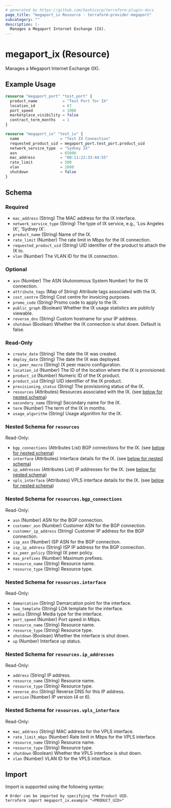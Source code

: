 ```yaml
---
# generated by https://github.com/hashicorp/terraform-plugin-docs
page_title: "megaport_ix Resource - terraform-provider-megaport"
subcategory: ""
description: |-
  Manages a Megaport Internet Exchange (IX).
---
```


# megaport_ix (Resource)

Manages a Megaport Internet Exchange (IX).

## Example Usage

```terraform
resource "megaport_port" "test_port" {
  product_name           = "Test Port for IX"
  location_id            = 67
  port_speed             = 1000
  marketplace_visibility = false
  contract_term_months   = 1
}

resource "megaport_ix" "test_ix" {
  name                  = "Test IX Connection"
  requested_product_uid = megaport_port.test_port.product_uid
  network_service_type  = "Sydney IX"
  asn                   = 65000
  mac_address           = "00:11:22:33:44:55"
  rate_limit            = 500
  vlan                  = 2000
  shutdown              = false
}
```

<!-- schema generated by tfplugindocs -->
## Schema

### Required

- `mac_address` (String) The MAC address for the IX interface.
- `network_service_type` (String) The type of IX service, e.g., 'Los Angeles IX', 'Sydney IX'.
- `product_name` (String) Name of the IX.
- `rate_limit` (Number) The rate limit in Mbps for the IX connection.
- `requested_product_uid` (String) UID identifier of the product to attach the IX to.
- `vlan` (Number) The VLAN ID for the IX connection.

### Optional

- `asn` (Number) The ASN (Autonomous System Number) for the IX connection.
- `attribute_tags` (Map of String) Attribute tags associated with the IX.
- `cost_centre` (String) Cost centre for invoicing purposes.
- `promo_code` (String) Promo code to apply to the IX.
- `public_graph` (Boolean) Whether the IX usage statistics are publicly viewable.
- `reverse_dns` (String) Custom hostname for your IP address.
- `shutdown` (Boolean) Whether the IX connection is shut down. Default is false.

### Read-Only

- `create_date` (String) The date the IX was created.
- `deploy_date` (String) The date the IX was deployed.
- `ix_peer_macro` (String) IX peer macro configuration.
- `location_id` (Number) The ID of the location where the IX is provisioned.
- `product_id` (Number) Numeric ID of the IX product.
- `product_uid` (String) UID identifier of the IX product.
- `provisioning_status` (String) The provisioning status of the IX.
- `resources` (Attributes) Resources associated with the IX. (see [below for nested schema](#nestedatt--resources))
- `secondary_name` (String) Secondary name for the IX.
- `term` (Number) The term of the IX in months.
- `usage_algorithm` (String) Usage algorithm for the IX.

<a id="nestedatt--resources"></a>
### Nested Schema for `resources`

Read-Only:

- `bgp_connections` (Attributes List) BGP connections for the IX. (see [below for nested schema](#nestedatt--resources--bgp_connections))
- `interface` (Attributes) Interface details for the IX. (see [below for nested schema](#nestedatt--resources--interface))
- `ip_addresses` (Attributes List) IP addresses for the IX. (see [below for nested schema](#nestedatt--resources--ip_addresses))
- `vpls_interface` (Attributes) VPLS interface details for the IX. (see [below for nested schema](#nestedatt--resources--vpls_interface))

<a id="nestedatt--resources--bgp_connections"></a>
### Nested Schema for `resources.bgp_connections`

Read-Only:

- `asn` (Number) ASN for the BGP connection.
- `customer_asn` (Number) Customer ASN for the BGP connection.
- `customer_ip_address` (String) Customer IP address for the BGP connection.
- `isp_asn` (Number) ISP ASN for the BGP connection.
- `isp_ip_address` (String) ISP IP address for the BGP connection.
- `ix_peer_policy` (String) IX peer policy.
- `max_prefixes` (Number) Maximum prefixes.
- `resource_name` (String) Resource name.
- `resource_type` (String) Resource type.


<a id="nestedatt--resources--interface"></a>
### Nested Schema for `resources.interface`

Read-Only:

- `demarcation` (String) Demarcation point for the interface.
- `loa_template` (String) LOA template for the interface.
- `media` (String) Media type for the interface.
- `port_speed` (Number) Port speed in Mbps.
- `resource_name` (String) Resource name.
- `resource_type` (String) Resource type.
- `shutdown` (Boolean) Whether the interface is shut down.
- `up` (Number) Interface up status.


<a id="nestedatt--resources--ip_addresses"></a>
### Nested Schema for `resources.ip_addresses`

Read-Only:

- `address` (String) IP address.
- `resource_name` (String) Resource name.
- `resource_type` (String) Resource type.
- `reverse_dns` (String) Reverse DNS for this IP address.
- `version` (Number) IP version (4 or 6).


<a id="nestedatt--resources--vpls_interface"></a>
### Nested Schema for `resources.vpls_interface`

Read-Only:

- `mac_address` (String) MAC address for the VPLS interface.
- `rate_limit_mbps` (Number) Rate limit in Mbps for the VPLS interface.
- `resource_name` (String) Resource name.
- `resource_type` (String) Resource type.
- `shutdown` (Boolean) Whether the VPLS interface is shut down.
- `vlan` (Number) VLAN ID for the VPLS interface.

## Import

Import is supported using the following syntax:

```shell
# Order can be imported by specifying the Product UID.
terraform import megaport_ix.example "<PRODUCT_UID>"
```
